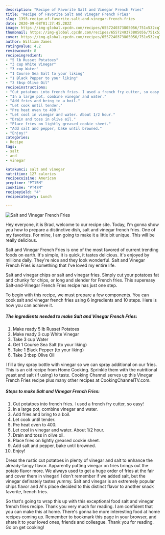 ```yaml
---
description: "Recipe of Favorite Salt and Vinegar French Fries"
title: "Recipe of Favorite Salt and Vinegar French Fries"
slug: 1393-recipe-of-favorite-salt-and-vinegar-french-fries
date: 2020-09-08T01:27:45.282Z
image: https://img-global.cpcdn.com/recipes/6557240373805056/751x532cq70/salt-and-vinegar-french-fries-recipe-main-photo.jpg
thumbnail: https://img-global.cpcdn.com/recipes/6557240373805056/751x532cq70/salt-and-vinegar-french-fries-recipe-main-photo.jpg
cover: https://img-global.cpcdn.com/recipes/6557240373805056/751x532cq70/salt-and-vinegar-french-fries-recipe-main-photo.jpg
author: William James
ratingvalue: 4.2
reviewcount: 8
recipeingredient:
- "5 lb Russet Potatoes"
- "3 cup White Vinegar"
- "3 cup Water"
- "1 Course Sea Salt to your liking"
- "1 Black Pepper to your liking"
- "3 tbsp Olive Oil"
recipeinstructions:
- "Cut potatoes into french fries. I used a french fry cutter, so easy!"
- "In a large pot, combine vinegar and water."
- "Add fries and bring to a boil."
- "Let cook until tender."
- "Pre heat oven to 400."
- "Let cool in vinegar and water. About 1/2 hour."
- "Drain and toss in olive oil."
- "Place fries on lightly greased cookie sheet."
- "Add salt and pepper, bake until browned."
- "Enjoy!"
categories:
- Recipe
tags:
- salt
- and
- vinegar

katakunci: salt and vinegar 
nutrition: 127 calories
recipecuisine: American
preptime: "PT15M"
cooktime: "PT47M"
recipeyield: "4"
recipecategory: Lunch

---
```



![Salt and Vinegar French Fries](https://img-global.cpcdn.com/recipes/6557240373805056/751x532cq70/salt-and-vinegar-french-fries-recipe-main-photo.jpg)

Hey everyone, it is Brad, welcome to our recipe site. Today, I'm gonna show you how to prepare a distinctive dish, salt and vinegar french fries. One of my favorites. For mine, I am going to make it a little bit unique. This will be really delicious.

Salt and Vinegar French Fries is one of the most favored of current trending foods on earth. It's simple, it is quick, it tastes delicious. It's enjoyed by millions daily. They're nice and they look wonderful. Salt and Vinegar French Fries is something that I've loved my entire life.

Salt and vinegar chips or salt and vinegar fries. Simply cut your potatoes fat and chunky for chips, or long and slender for French fries. This supereasy Salt-and-Vinegar French Fries recipe has just one step.


To begin with this recipe, we must prepare a few components. You can cook salt and vinegar french fries using 6 ingredients and 10 steps. Here is how you can achieve it.

<!--inarticleads1-->

##### The ingredients needed to make Salt and Vinegar French Fries:

1. Make ready 5 lb Russet Potatoes
1. Make ready 3 cup White Vinegar
1. Take 3 cup Water
1. Get 1 Course Sea Salt (to your liking)
1. Take 1 Black Pepper (to your liking)
1. Take 3 tbsp Olive Oil


I fill a tiny spray bottle with vinegar so we can spray additional on our fries. This is an old recipe from Home Cooking. Sprinkle them with the nutritional yeast and salt (if using) to taste. Cooking Channel serves up this Vinegar French Fries recipe plus many other recipes at CookingChannelTV.com. 

<!--inarticleads2-->

##### Steps to make Salt and Vinegar French Fries:

1. Cut potatoes into french fries. I used a french fry cutter, so easy!
1. In a large pot, combine vinegar and water.
1. Add fries and bring to a boil.
1. Let cook until tender.
1. Pre heat oven to 400.
1. Let cool in vinegar and water. About 1/2 hour.
1. Drain and toss in olive oil.
1. Place fries on lightly greased cookie sheet.
1. Add salt and pepper, bake until browned.
1. Enjoy!


Dress the rustic cut potatoes in plenty of vinegar and salt to enhance the already-tangy flavor. Apparently putting vinegar on fries brings out the potato flavor more. We always used to get a huge order of fries at the fair and cover them in vinegar! I don&#39;t remember if we added salt, but the vinegar definately tastes yummy. Salt and vinegar is an extremely popular chips flavor and Al&#39;s place decided to this distinct flavor to another snack favorite, french fries. 

So that's going to wrap this up with this exceptional food salt and vinegar french fries recipe. Thank you very much for reading. I am confident that you can make this at home. There's gonna be more interesting food at home recipes coming up. Remember to bookmark this page in your browser, and share it to your loved ones, friends and colleague. Thank you for reading. Go on get cooking!
